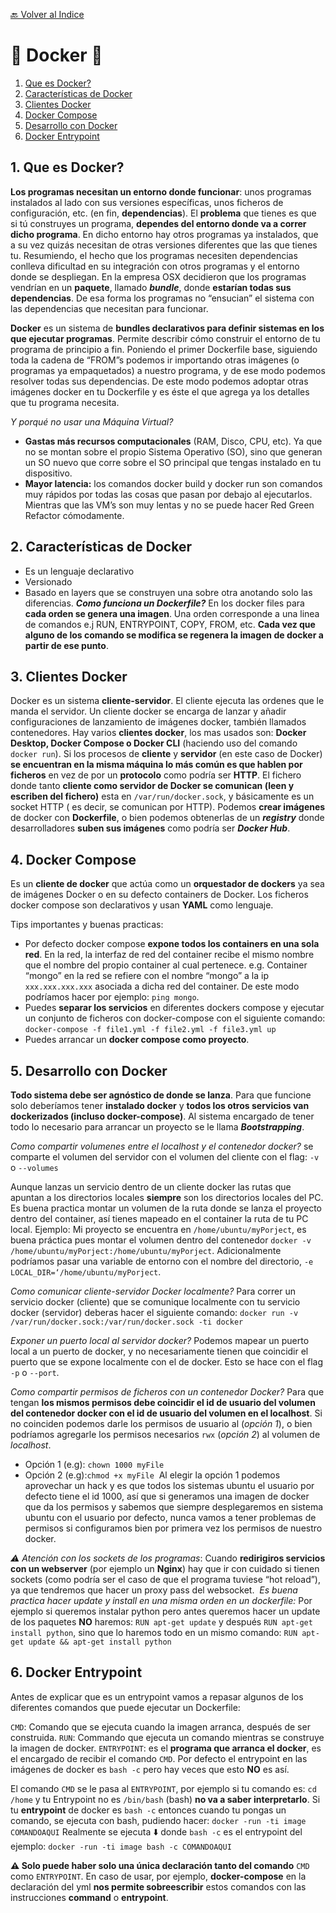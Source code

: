 [🔙 Volver al Indice](https://github.com/Sixedge-es/software_Arquitecture)

🐳 ️Docker 🐳
===================================

1. [Que es Docker?](#1.)
2. [Características de Docker](#2.)
3. [Clientes Docker]()
4. [Docker Compose]()
5. [Desarrollo con Docker]()
6. [Docker Entrypoint]()

1\. Que es Docker?
---------
**Los programas necesitan un entorno donde funcionar**: unos programas instalados al lado con sus versiones específicas, unos ficheros de configuración, etc. (en fin, **dependencias**).
El **problema** que tienes es que si tú construyes un programa, **dependes del entorno donde va a correr dicho programa**. En dicho entorno hay otros programas ya instalados, que a su vez quizás necesitan de otras versiones diferentes que las que tienes tu. Resumiendo, el hecho que los programas necesiten dependencias conlleva dificultad en su integración con otros programas y el entorno donde se despliegan.
En la empresa OSX decidieron que los programas vendrían en un **paquete**, llamado ***bundle***, donde **estarían todas sus dependencias**. De esa forma los programas no “ensucian” el sistema con las dependencias que necesitan para funcionar.

**Docker** es un sistema de **bundles declarativos para definir sistemas en los que ejecutar programas**. Permite describir cómo construir el entorno de tu programa de principio a fin. Poniendo el primer Dockerfile base, siguiendo toda la cadena de “FROM”s podemos ir importando otras imágenes (o programas ya empaquetados) a nuestro programa, y de ese modo podemos resolver todas sus dependencias. De este modo podemos adoptar otras imágenes docker en tu Dockerfile y es éste el que agrega ya los detalles que tu programa necesita.

*Y porqué no usar una Máquina Virtual?*
- **Gastas más recursos computacionales** (RAM, Disco, CPU, etc). Ya que no se montan sobre el propio Sistema Operativo (SO), sino que generan un SO nuevo que corre sobre el SO principal que tengas instalado en tu dispositivo.
- **Mayor latencia:** los comandos docker build y docker run son comandos muy rápidos por todas las cosas que pasan por debajo al ejecutarlos. Mientras que las VM’s son muy lentas y no se puede hacer Red Green Refactor cómodamente.

2\. Características de Docker
---------
- Es un lenguaje declarativo
- Versionado
- Basado en layers que se construyen una sobre otra anotando solo las 				diferencias. ***Como funciona un Dockerfile?*** En los docker files para **cada orden se genera una imagen**. Una orden corresponde a una linea de comandos e.j RUN, ENTRYPOINT, COPY, FROM, etc. **Cada vez que alguno de los comando se modifica se regenera la imagen de docker a partir de ese punto**.

3\. Clientes Docker
---------
Docker es un sistema **cliente-servidor**. El cliente ejecuta las ordenes que le manda el servidor. Un cliente docker se encarga de lanzar y añadir configuraciones de lanzamiento de imágenes docker, también llamados contenedores. Hay varios **clientes docker**, los mas usados son: **Docker Desktop, Docker Compose o Docker CLI** (haciendo uso del comando ```docker run```). Si los procesos de **cliente** y **servidor** (en este caso de Docker) **se encuentran en la misma máquina lo más común es que hablen por ficheros** en vez de por un **protocolo** como podría ser **HTTP**. El fichero donde tanto **cliente como servidor de Docker se comunican (leen y escriben del fichero)** esta en ```/var/run/docker.sock```, y básicamente es un socket HTTP ( es decir, se comunican por HTTP). Podemos **crear imágenes** de docker con **Dockerfile**, o bien podemos obtenerlas de un ***registry*** donde desarrolladores **suben sus imágenes** como podría ser ***Docker Hub***.

4\. Docker Compose
---------
Es un **cliente de docker** que actúa como un **orquestador de dockers** ya sea de imágenes Docker o en su defecto containers de Docker. Los ficheros docker compose son declarativos y usan **YAML** como lenguaje.

Tips importantes y buenas practicas:
- Por defecto docker compose **expone todos los containers en una sola red**. En la red, la interfaz de red del container recibe el mismo nombre que el nombre del propio container al cual pertenece.
e.g. Container “mongo” en la red se refiere con el nombre “mongo” a la ip ```xxx.xxx.xxx.xxx``` asociada a dicha red del container. De este modo podríamos hacer por ejemplo: ```ping mongo```.
- Puedes **separar los servicios** en diferentes dockers compose y ejecutar un conjunto de ficheros con docker-compose con el siguiente comando: ```docker-compose -f file1.yml -f file2.yml -f file3.yml up```
- Puedes arrancar un **docker compose como proyecto**.

5\. Desarrollo con Docker
---------
**Todo sistema debe ser agnóstico de donde se lanza**. Para que funcione solo deberíamos tener **instalado docker** y **todos los otros servicios van dockerizados (incluso docker-compose)**. Al sistema encargado de tener todo lo necesario para arrancar un proyecto se le llama ***Bootstrapping***.

*Como compartir volumenes entre el localhost y el contenedor docker?* se comparte el volumen del servidor con el volumen del cliente con el flag:  ```-v``` o  ```--volumes```

Aunque lanzas un servicio dentro de un cliente docker las rutas que apuntan a los directorios locales **siempre** son los directorios locales del PC. Es buena practica montar un volumen de la ruta donde se lanza el proyecto dentro del container, así tienes mapeado en el container la ruta de tu PC local. Ejemplo: Mi proyecto se encuentra en ```/home/ubuntu/myPorject```, es buena práctica pues montar el volumen dentro del contenedor ```docker -v /home/ubuntu/myPorject:/home/ubuntu/myPorject```. Adicionalmente podríamos pasar una variable de entorno con el nombre del directorio, ```-e LOCAL_DIR=‘/home/ubuntu/myPorject```.

*Como comunicar cliente-servidor Docker localmente?* Para correr un servicio docker (cliente) que se comunique localmente con tu servicio docker (servidor) deberas hacer el siguiente comando: 
```docker run -v /var/run/docker.sock:/var/run/docker.sock -ti docker```

*Exponer un puerto local al servidor docker?* Podemos mapear un puerto local a un puerto de docker, y no necesariamente tienen que coincidir el puerto que se expone localmente con el de docker. Esto se hace con el flag ```-p``` o ```--port```.

*Como compartir permisos de ficheros con un contenedor Docker?* Para que tengan **los mismos permisos debe coincidir el id de usuario del volumen del contenedor docker con el id de usuario del volumen en el localhost**. Si no coinciden podemos darle los permisos de usuario al (*opción 1*), o bien podríamos agregarle los permisos necesarios ```rwx``` (*opción 2*) al volumen de *localhost*. 
- Opción 1 (e.g): ```chown 1000 myFile```
- Opción 2 (e.g):```chmod +x myFile```
 Al elegir la opción 1 podemos aprovechar un hack y es que todos los sistemas ubuntu el usuario por defecto tiene el id 1000, así que si generamos una imagen de docker que da los permisos y sabemos que siempre desplegaremos en sistema ubuntu con el usuario por defecto, nunca vamos a tener  problemas de permisos si configuramos bien por primera vez los permisos de nuestro docker.

*⚠️ Atención con los sockets de los programas*: Cuando **redirigiros servicios con un webserver** (por ejemplo un **Nginx**) hay que ir con cuidado si tienen sockets (como podría ser el caso de que el programa tuviese “hot reload”), ya que tendremos que hacer un proxy pass del websocket.  
*Es buena practica hacer update y install en una misma orden en un dockerfile:* Por ejemplo si queremos instalar python pero antes queremos hacer un update de los paquetes **NO** haremos: ```RUN apt-get update``` y después ```RUN apt-get install python```, sino que lo haremos todo en un mismo comando: ```RUN apt-get update && apt-get install python```


6\. Docker Entrypoint
---------
Antes de explicar que es un entrypoint vamos a repasar algunos de los diferentes comandos que puede ejecutar un Dockerfile:

```CMD```: Comando que se ejecuta cuando la imagen arranca, después de ser construida.
```RUN```: Commando que ejecuta un comando mientras se construye la imagen de docker.
```ENTRYPOINT```: es el **programa que arranca el docker**, es el encargado de recibir el comando ```CMD```. Por defecto el entrypoint en las imágenes de docker es ```bash -c``` pero hay veces que esto **NO** es así.

El comando ```CMD``` se le pasa al ```ENTRYPOINT```, por ejemplo si tu comando es: ```cd /home``` y tu Entrypoint no es ```/bin/bash``` (bash) **no va a saber interpretarlo**. Si tu **entrypoint** de docker es ```bash -c``` entonces cuando tu pongas un comando, se ejecuta con bash, pudiendo hacer: 
```docker -run -ti image COMANDOAQUI```
Realmente se ejecuta ⬇️ donde ```bash -c``` es el entrypoint del ejemplo:
```docker -run -ti image bash -c COMANDOAQUI```

**⚠️ Solo puede haber solo una única declaración tanto del comando** ```CMD``` como ```ENTRYPOINT```. En caso de usar, por ejemplo, **docker-compose** en la declaración del yml **nos permite sobreescribir** estos comandos con las instrucciones **command** o **entrypoint**.
